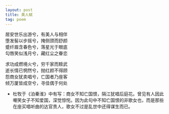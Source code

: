 ```yaml
---
layout: post
title: 美人赋
tag: poem
---
```


居安世乐出游兮，有美人与相伴<br />
堕发髻以步摇兮，掩侧颈而舒颜<br />
蹙纤眉含春色兮，落星光于眼底<br />
勾唇笑似浅月兮，藏红尘之眷恋

求功成燃境火兮，穷千家而黩武<br />
逝长情已惘然兮，抛红颜不得顾<br />
怨商女犹卖唱兮，亡国者乃座客<br />
倾万厦皆成空兮，寻佳偶于何处

- 杜牧于《泊秦淮》中有写：商女不知亡国恨，隔江犹唱后庭花。曾见有人因此嘲笑女子不知爱国，深觉惊㤞。因为此句中不知亡国恨的非歌女也，而是那些在座买唱听曲的达官贵人，歌女不过是乱世中还得谋生而已。
